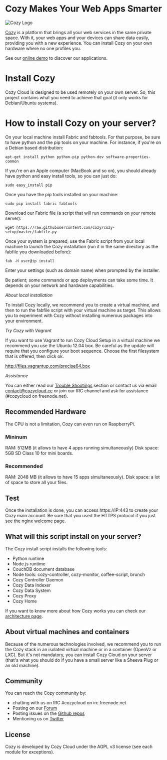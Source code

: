 # Cozy Makes Your Web Apps Smarter

![Cozy Logo](https://raw.githubusercontent.com/cozy/cozy-setup/gh-pages/assets/images/happycloud.png)

[Cozy](http://cozy.io) is a platform that brings all your web services in the
same private space.  With it, your web apps and your devices can share data
easily, providing you
with a new experience. You can install Cozy on your own hardware where no one
profiles you. 

See our [online demo](https://demo.cozycloud.cc/) to discover our applications.

# Install Cozy

Cozy Cloud is designed to be used remotely on your own server.
So, this project contains what you need to achieve that goal
(it only works for Debian/Ubuntu systems).

# How to install Cozy on your server?

On your local machine install Fabric and fabtools. For that purpose, be sure to
have python and the pip tools on your machine. For instance, if you're on a
Debian based
distribution:

    apt-get install python python-pip python-dev software-properties-common

If you're on an Apple computer (MacBook and so on), you should already have
python and easy install tools, so you can just do:

    sudo easy_install pip

Once you have the pip tools installed on your machine:

    sudo pip install fabric fabtools

Download our Fabric file (a script that will run commands on your remote
server):

    wget https://raw.githubusercontent.com/cozy/cozy-setup/master/fabfile.py

Once your system is prepared, use the Fabric script from your local machine to
launch the Cozy installation (run it in the same directory as the fabfile
you downloaded before):

    fab -H user@ip install

Enter your settings (such as domain name) when prompted by the installer.

Be patient; some commands or app deployments can take some time. It
depends on your network and hardware capabilities.

*About local installation*

To install Cozy locally, we recommend you to create a virtual machine,
and then to run the fabfile script with your virtual machine as target.
This allows you to experiment with Cozy without installing numerous packages
into your environment.

*Try Cozy with Vagrant*

If you want to use Vagrant to run Cozy Cloud Setup in a virtual machine
we recommend you use the Ubuntu 12.04 box. Be careful as the update will
require that you configure your boot sequence. Choose the first filesystem that
is offered, then click ok.

http://files.vagrantup.com/precise64.box

*Assistance*

You can either read our [Trouble
Shootings](http://cozy.io/host/trouble-shootings.html) section or contact us
via email contact@cozycloud.cc or join our IRC channel and ask for assistance
(#cozycloud on freenode.net).

## Recommended Hardware

The CPU is not a limitation, Cozy can even run on RaspberryPi.

### Mininum

RAM: 512MB (it allows to have 4 apps running simultaneously)
Disk space: 5GB
SD Class 10 for mini boards.

### Recommended

RAM: 2048 MB (it allows to have 15 apps simultaneously).
Disk space: a lot of space to store all your files.

## Test 

Once the installation is done, you can access https://IP:443 to create your
Cozy main account. Be sure that you used the HTTPS protocol if you just see the
nginx welcome page.

## What will this script install on your server?

The Cozy install script installs the following tools:

* Python runtime
* Node.js runtime
* CouchDB document database
* Node tools: cozy-controller, cozy-monitor, coffee-script, brunch
* Cozy Controller Daemon
* Cozy Data Indexer
* Cozy Data System
* Cozy Proxy
* Cozy Home


If you want to know more about how Cozy works you can check our [architecture
page](http://cozy.io/hack/getting-started/architecture-overview.html).


## About virtual machines and containers

Because of the numerous technologies involved, we recommend you to run the Cozy
stack in an isolated virtual machine or in a container (OpenVz or LXC). But
it's not mandatory, you can install Cozy Cloud on your server (that's
what you should do if you have a small server like a Sheeva Plug or an old
machine).

## Community 

You can reach the Cozy community by:

* chatting with us on IRC #cozycloud on irc.freenode.net
* Posting on our [Forum](https://groups.google.com/forum/?fromgroups#!forum/cozy-cloud)
* Posting issues on the [Github repos](https://github.com/cozy/)
* Mentioning us on [Twitter](http://twitter.com/mycozycloud)

## License

Cozy is developed by Cozy Cloud under the AGPL v3 license (see each module for
exceptions).
